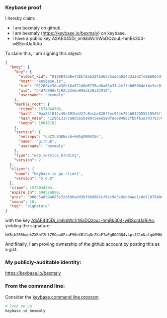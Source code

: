 ### Keybase proof

I hereby claim:

  * I am bexmaly on github.
  * I am bexmaly (https://keybase.io/bexmaly) on keybase.
  * I have a public key ASAE445Di_imIkbWc1rWoDQzouL-hmBk304-wBScnUaRiAo

To claim this, I am signing this object:

```json
{
  "body": {
    "key": {
      "eldest_kid": "012004e38e438bf8a62246d6735ad6a03433a2e2fe866064df4e3ec0149c9d4691880a",
      "host": "keybase.io",
      "kid": "012004e38e438bf8a62246d6735ad6a03433a2e2fe866064df4e3ec0149c9d4691880a",
      "uid": "d4d7b99def192c23e6a995d1d9a32919",
      "username": "bexmaly"
    },
    "merkle_root": {
      "ctime": 1574044386,
      "hash": "0aa83f014c40e392bdd17c8ecba826f7ec944e754b012555510504f3bc85c377c672e17437bd8935c9d3c30b1bad8ac31573ba0e7b4f24ef68e54a2fe223cf32",
      "hash_meta": "129d1317ca8b565ba99c5eee58dfece848b2fbbf61e7437837e6cfdff00b280e",
      "seqno": 10016162
    },
    "service": {
      "entropy": "daZZLXQ0Nei6+kW5qPBR6INc",
      "name": "github",
      "username": "bexmaly"
    },
    "type": "web_service_binding",
    "version": 2
  },
  "client": {
    "name": "keybase.io go client",
    "version": "5.0.0"
  },
  "ctime": 1574044394,
  "expire_in": 504576000,
  "prev": "006c5a099a685c32d596add3bf860601ef6ac9e5e3eb64ae1cdd11876480887b",
  "seqno": 10,
  "tag": "signature"
}
```

with the key [ASAE445Di_imIkbWc1rWoDQzouL-hmBk304-wBScnUaRiAo](https://keybase.io/bexmaly), yielding the signature:

```
hKRib2R5hqhkZXRhY2hlZMOpaGFzaF90eXBlCqNrZXnEIwEgBOOOQ4v4piJG1nNa1qA0M6Li/oZgZN9OPsAUnJ1GkYgKp3BheWxvYWTESpcCCsQgAGxaCZpoXDLVlq3Tv4YGAe9qyeXj62SuHN0Rh2SAiHvEINWquEPWOeOP6L9yzaLOg2bQIiopv1QVCOhY7fAAi0Y2AgHCo3NpZ8RAvLpIvCbDl5WdUzK7uid8bviktF6ED5nwjOMXy6OrwCkpzQoZl0Mf3e2uQCcHOapuJriD5mLVWczws9kan9XsC6hzaWdfdHlwZSCkaGFzaIKkdHlwZQildmFsdWXEINGPHGZ9SktUkooKtEfZzaO4duTgB5Bfds263YmSNydKo3RhZ80CAqd2ZXJzaW9uAQ==

```

And finally, I am proving ownership of the github account by posting this as a gist.

### My publicly-auditable identity:

https://keybase.io/bexmaly

### From the command line:

Consider the [keybase command line program](https://keybase.io/download).

```bash
# look me up
keybase id bexmaly
```
